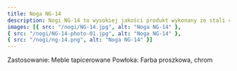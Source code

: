 ```yaml
---
title: Noga NG-14
description: Nogi NG-14 to wysokiej jakości produkt wykonany ze stali chromowanej. Ten model jest niezwykle popularny, ze względu na to, że pasuje do wielu stylów kanap, sof i foteli. Produkt jest łatwy w montażu i niezwykle trwały. Zachęcamy do zakupu.
images: [{ src: "/nogi/NG-14.jpg", alt: "Noga NG-14" },
{ src: "/nogi/NG-14-photo-01.jpg", alt: "Noga NG-14" },
{ src: "/nogi/ng-14.png", alt: "Noga NG-14" }]
---
```


Zastosowanie: Meble tapicerowane
Powłoka: Farba proszkowa, chrom
